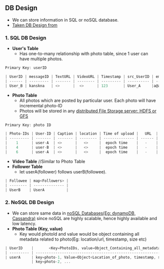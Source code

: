 ## DB Design
- We can store information in SQL or noSQL database.
- [Taken DB Design from](https://medium.com/double-pointer/system-design-interview-instagram-or-a-similar-app-snapchat-flickr-picasa-design-52ab03f5f2ea)

### 1. SQL DB Design
- **User's Table**
  - Has one-to-many relationship with photo table, since 1 user can have multiple photos.
```c
Primary Key: userID

| UserID | messageID | TextURL | VideoURL | Timestamp | src_UserID | email |
| ------ | --------- | ------- | -------- | --------- | ---------- | ----- |
| User_B | kanskna   | <>      |  <>      | 123       | User_A     |a@a.com|
```
- **Photo Table**
  - All photos which are posted by particular user. Each photo will have incremental photo-ID
  - Photos will be stored in any [distributed File Storage server: HDFS or GFS](/Operating_Systems/Linux/FileSystem)
```c
Primary Key: photo ID

| Photo-IDs | User-ID | Caption | location | Time of upload |   URL  |
| --------- | ------- | ------- | -------- | -------------- | ------ |
|    1      | user-A  | <>      |   <>     |  epoch time    |   -    |
|    4      | user-B  | <>      |   <>     |  epoch time    |   -    |
|    6      | user-A  | <>      |   <>     |  epoch time    |   -    |
```
- **Video Table**   //Similar to Photo Table
- **Follower Table**
  - let userA(follower) follows userB(followee).
```c
| Followee | map<Followers> |
| -------- | -------------- |
| UserB    | UserA          |
```

### 2. NoSQL DB Design
- We can store same data in [noSQL Databases(Eg: dynamoDB, Cassandra)](/System-Design/Concepts/Databases) since noSQL are highly scalable, hence highly available and low latency.
- **Photo Table (Key, value)**
  - Key would photoId and value would be object containing all metadata related to photo(Eg: location/url, timestamp, size etc)
```c
| UserID    |       <Key=PhotoIDs, value=Object_Containing_all_metadata>     |
| --------- | -------------------------------------------------------------- |
| userA     | key=photo-1, Value=Object<Location_of_photo, timestamp, size > |
            | key=photo-2, ...                                               |
```
